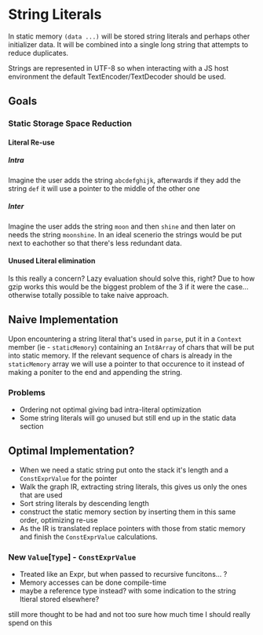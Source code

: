# String Literals
In static memory `(data ...)` will be stored string literals and perhaps other initializer data. It will be combined into a single long string that attempts to reduce duplicates.

Strings are represented in UTF-8 so when interacting with a JS host environment the default TextEncoder/TextDecoder should be used.

## Goals
### Static Storage Space Reduction

#### Literal Re-use
##### Intra
Imagine the user adds the string `abcdefghijk`, afterwards if they add the string `def` it will use a pointer to the middle of the other one
##### Inter
Imagine the user adds the string `moon` and then `shine` and then later on needs the string `moonshine`. In an ideal scenerio the strings would be put next to eachother so that there's less redundant data.

#### Unused Literal elimination
Is this really a concern? Lazy evaluation should solve this, right? Due to how gzip works this would be the biggest problem of the 3 if it were the case... otherwise totally possible to take naive approach.

## Naive Implementation
Upon encountering a string literal that's used in `parse`, put it in a `Context` member (ie - `staticMemory`) containing an `Int8Array` of chars that will be put into static memory. If the relevant sequence of chars is already in the `staticMemory` array we will use a pointer to that occurence to it instead of making a poniter to the end and appending the string.

### Problems
- Ordering not optimal giving bad intra-literal optimization
- Some string literals will go unused but still end up in the static data section

## Optimal Implementation?
- When we need a static string put onto the stack it's length and a `ConstExprValue` for the pointer
- Walk the graph IR, extracting string literals, this gives us only the ones that are used
- Sort string literals by descending length
- construct the static memory section by inserting them in this same order, optimizing re-use
- As the IR is translated replace pointers with those from static memory and finish the `ConstExprValue` calculations.

### New `Value`[`Type`] - `ConstExprValue`
- Treated like an Expr, but when passed to recursive funcitons... ?
- Memory accesses can be done compile-time
- maybe a reference type instead? with some indication to the string ltieral stored elsewhere?


still more thought to be had and not too sure how much time I should really spend on this